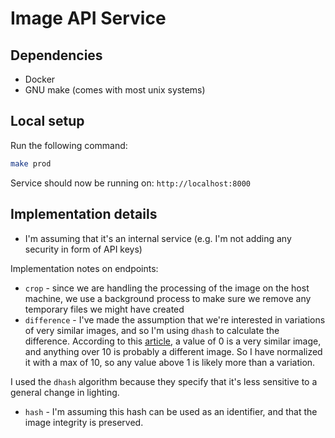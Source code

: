 # Image API Service

## Dependencies

- Docker
- GNU make (comes with most unix systems)

## Local setup

Run the following command:

```bash
make prod
```

Service should now be running on: `http://localhost:8000`

## Implementation details

- I'm assuming that it's an internal service (e.g. I'm not adding any security in form of API keys)

Implementation notes on endpoints:

- `crop` - since we are handling the processing of the image on the host machine, we use a background process to make sure we remove any temporary files we might have created
- `difference` - I've made the assumption that we're interested in variations of very similar images, and so I'm using `dhash` to calculate the difference.
  According to this [article](https://www.hackerfactor.com/blog/index.php?/archives/529-Kind-of-Like-That.html), a value of 0 is a very similar image, and anything over 10 is probably a different image.
  So I have normalized it with a max of 10, so any value above 1 is likely more than a variation.

I used the `dhash` algorithm because they specify that it's less sensitive to a general change in lighting.

- `hash` - I'm assuming this hash can be used as an identifier, and that the image integrity is preserved.
